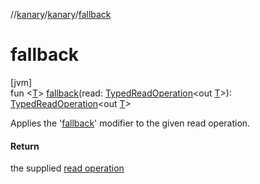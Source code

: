 //[kanary](../../index.md)/[kanary](index.md)/[fallback](fallback.md)

# fallback

[jvm]\
fun &lt;[T](fallback.md)&gt; [fallback](fallback.md)(read: [TypedReadOperation](-typed-read-operation/index.md)&lt;out [T](fallback.md)&gt;): [TypedReadOperation](-typed-read-operation/index.md)&lt;out [T](fallback.md)&gt;

Applies the '[fallback](-protocol-builder/fallback.md)' modifier to the given read operation.

#### Return

the supplied [read operation](-protocol-builder/read.md)
